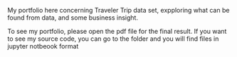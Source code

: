 My portfolio here concerning Traveler Trip data set, expploring what can be found from data, and some business insight.

To see my portfolio, please open the pdf file for the final result.
If you want to see my source code, you can go to the folder and you will find files in jupyter notbeook format 
